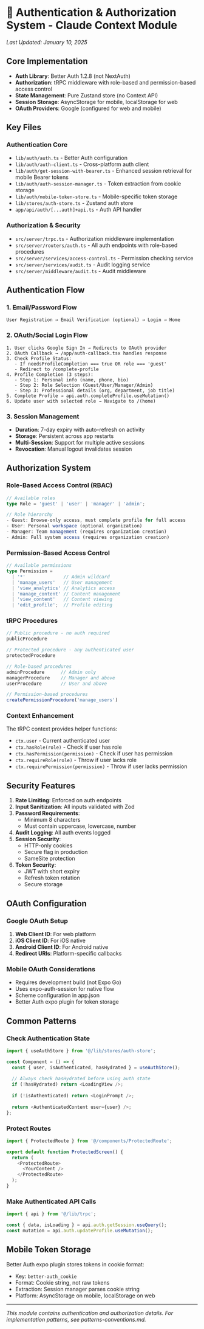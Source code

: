 # 🔐 Authentication & Authorization System - Claude Context Module

*Last Updated: January 10, 2025*

## Core Implementation

- **Auth Library**: Better Auth 1.2.8 (not NextAuth)
- **Authorization**: tRPC middleware with role-based and permission-based access control
- **State Management**: Pure Zustand store (no Context API)
- **Session Storage**: AsyncStorage for mobile, localStorage for web
- **OAuth Providers**: Google (configured for web and mobile)

## Key Files

### Authentication Core
- `lib/auth/auth.ts` - Better Auth configuration
- `lib/auth/auth-client.ts` - Cross-platform auth client
- `lib/auth/get-session-with-bearer.ts` - Enhanced session retrieval for mobile Bearer tokens
- `lib/auth/auth-session-manager.ts` - Token extraction from cookie storage
- `lib/auth/mobile-token-store.ts` - Mobile-specific token storage
- `lib/stores/auth-store.ts` - Zustand auth store
- `app/api/auth/[...auth]+api.ts` - Auth API handler

### Authorization & Security
- `src/server/trpc.ts` - Authorization middleware implementation
- `src/server/routers/auth.ts` - All auth endpoints with role-based procedures
- `src/server/services/access-control.ts` - Permission checking service
- `src/server/services/audit.ts` - Audit logging service
- `src/server/middleware/audit.ts` - Audit middleware

## Authentication Flow

### 1. Email/Password Flow
```
User Registration → Email Verification (optional) → Login → Home
```

### 2. OAuth/Social Login Flow
```
1. User clicks Google Sign In → Redirects to OAuth provider
2. OAuth Callback → /app/auth-callback.tsx handles response
3. Check Profile Status:
   - If needsProfileCompletion === true OR role === 'guest'
   - Redirect to /complete-profile
4. Profile Completion (3 steps):
   - Step 1: Personal info (name, phone, bio)
   - Step 2: Role Selection (Guest/User/Manager/Admin)
   - Step 3: Professional details (org, department, job title)
5. Complete Profile → api.auth.completeProfile.useMutation()
6. Update user with selected role → Navigate to /(home)
```

### 3. Session Management
- **Duration**: 7-day expiry with auto-refresh on activity
- **Storage**: Persistent across app restarts
- **Multi-Session**: Support for multiple active sessions
- **Revocation**: Manual logout invalidates session

## Authorization System

### Role-Based Access Control (RBAC)
```typescript
// Available roles
type Role = 'guest' | 'user' | 'manager' | 'admin';

// Role hierarchy
- Guest: Browse-only access, must complete profile for full access
- User: Personal workspace (optional organization)
- Manager: Team management (requires organization creation)
- Admin: Full system access (requires organization creation)
```

### Permission-Based Access Control
```typescript
// Available permissions
type Permission = 
  | '*'              // Admin wildcard
  | 'manage_users'   // User management
  | 'view_analytics' // Analytics access
  | 'manage_content' // Content management
  | 'view_content'   // Content viewing
  | 'edit_profile';  // Profile editing
```

### tRPC Procedures
```typescript
// Public procedure - no auth required
publicProcedure

// Protected procedure - any authenticated user
protectedProcedure

// Role-based procedures
adminProcedure      // Admin only
managerProcedure    // Manager and above
userProcedure       // User and above

// Permission-based procedures
createPermissionProcedure('manage_users')
```

### Context Enhancement
The tRPC context provides helper functions:
- `ctx.user` - Current authenticated user
- `ctx.hasRole(role)` - Check if user has role
- `ctx.hasPermission(permission)` - Check if user has permission
- `ctx.requireRole(role)` - Throw if user lacks role
- `ctx.requirePermission(permission)` - Throw if user lacks permission

## Security Features

1. **Rate Limiting**: Enforced on auth endpoints
2. **Input Sanitization**: All inputs validated with Zod
3. **Password Requirements**: 
   - Minimum 8 characters
   - Must contain uppercase, lowercase, number
4. **Audit Logging**: All auth events logged
5. **Session Security**:
   - HTTP-only cookies
   - Secure flag in production
   - SameSite protection
6. **Token Security**:
   - JWT with short expiry
   - Refresh token rotation
   - Secure storage

## OAuth Configuration

### Google OAuth Setup
1. **Web Client ID**: For web platform
2. **iOS Client ID**: For iOS native
3. **Android Client ID**: For Android native
4. **Redirect URIs**: Platform-specific callbacks

### Mobile OAuth Considerations
- Requires development build (not Expo Go)
- Uses expo-auth-session for native flow
- Scheme configuration in app.json
- Better Auth expo plugin for token storage

## Common Patterns

### Check Authentication State
```typescript
import { useAuthStore } from '@/lib/stores/auth-store';

const Component = () => {
  const { user, isAuthenticated, hasHydrated } = useAuthStore();
  
  // Always check hasHydrated before using auth state
  if (!hasHydrated) return <LoadingView />;
  
  if (!isAuthenticated) return <LoginPrompt />;
  
  return <AuthenticatedContent user={user} />;
};
```

### Protect Routes
```typescript
import { ProtectedRoute } from '@/components/ProtectedRoute';

export default function ProtectedScreen() {
  return (
    <ProtectedRoute>
      <YourContent />
    </ProtectedRoute>
  );
}
```

### Make Authenticated API Calls
```typescript
import { api } from '@/lib/trpc';

const { data, isLoading } = api.auth.getSession.useQuery();
const mutation = api.auth.updateProfile.useMutation();
```

## Mobile Token Storage

Better Auth expo plugin stores tokens in cookie format:
- Key: `better-auth_cookie`
- Format: Cookie string, not raw tokens
- Extraction: Session manager parses cookie string
- Platform: AsyncStorage on mobile, localStorage on web

---

*This module contains authentication and authorization details. For implementation patterns, see patterns-conventions.md.*